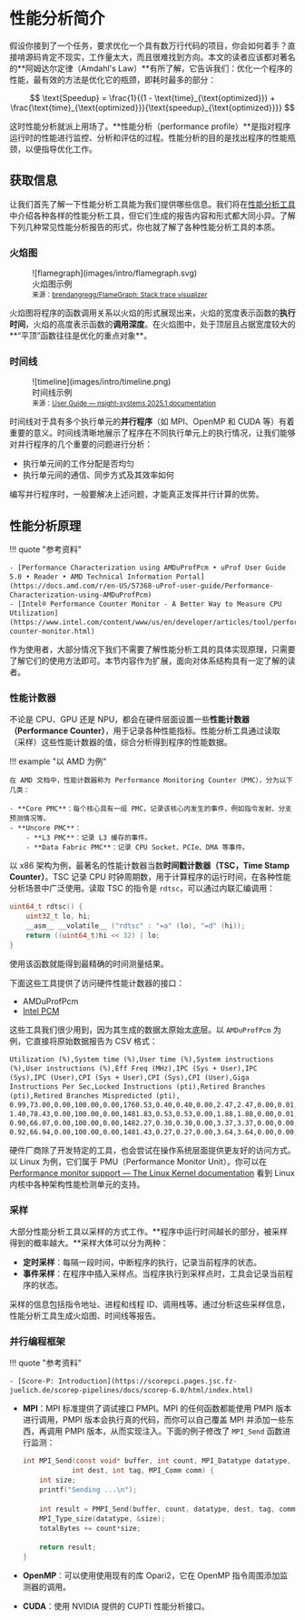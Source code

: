# 性能分析简介

假设你接到了一个任务，要求优化一个具有数万行代码的项目，你会如何着手？直接啃源码肯定不现实，工作量太大，而且很难找到方向。本文的读者应该都对著名的**阿姆达尔定律（Amdahl's Law）**有所了解，它告诉我们：优化一个程序的性能，最有效的方法是优化它的瓶颈，即耗时最多的部分：

$$
\text{Speedup} = \frac{1}{(1 - \text{time}_{\text{optimized}}) + \frac{\text{time}_{\text{optimized}}}{\text{speedup}_{\text{optimized}}}}
$$

这时性能分析就派上用场了。**性能分析（performance profile）**是指对程序运行时的性能进行监控、分析和评估的过程。性能分析的目的是找出程序的性能瓶颈，以便指导优化工作。

## 获取信息

让我们首先了解一下性能分析工具能为我们提供哪些信息。我们将在[性能分析工具](tools.md)中介绍各种各样的性能分析工具，但它们生成的报告内容和形式都大同小异。了解下列几种常见性能分析报告的形式，你也就了解了各种性能分析工具的本质。

### 火焰图

<figure markdown="span">
    ![flamegraph](images/intro/flamegraph.svg)
    <figcaption>
        火焰图示例
        <br><small>
        来源：<a href="https://github.com/brendangregg/FlameGraph">brendangregg/FlameGraph: Stack trace visualizer</a>
        </small>
    </figcaption>
</figure>

火焰图将程序的函数调用关系以火焰的形式展现出来，火焰的宽度表示函数的**执行时间**，火焰的高度表示函数的**调用深度**。在火焰图中，处于顶层且占据宽度较大的**“平顶”函数往往是优化的重点对象**。

### 时间线

<figure markdown="span">
![timeline](images/intro/timeline.png)
<figcaption>
时间线示例
<br><small>
来源：<a href="https://docs.nvidia.com/nsight-systems/UserGuide/index.html#cuda-trace">User Guide — nsight-systems 2025.1 documentation</a>
</small>
</figcaption>
</figure>

时间线对于具有多个执行单元的**并行程序**（如 MPI、OpenMP 和 CUDA 等）有着重要的意义。时间线清晰地展示了程序在不同执行单元上的执行情况，让我们能够对并行程序的几个重要的问题进行分析：

- 执行单元间的工作分配是否均匀
- 执行单元间的通信、同步方式及其效率如何

编写并行程序时，一般要解决上述问题，才能真正发挥并行计算的优势。

## 性能分析原理

!!! quote "参考资料"

    - [Performance Characterization using AMDuProfPcm • uProf User Guide 5.0 • Reader • AMD Technical Information Portal](https://docs.amd.com/r/en-US/57368-uProf-user-guide/Performance-Characterization-using-AMDuProfPcm)
    - [Intel® Performance Counter Monitor - A Better Way to Measure CPU Utilization](https://www.intel.com/content/www/us/en/developer/articles/tool/performance-counter-monitor.html)

作为使用者，大部分情况下我们不需要了解性能分析工具的具体实现原理，只需要了解它们的使用方法即可。本节内容作为扩展，面向对体系结构具有一定了解的读者。

### 性能计数器

不论是 CPU、GPU 还是 NPU，都会在硬件层面设置一些**性能计数器（Performance Counter）**，用于记录各种性能指标。性能分析工具通过读取（采样）这些性能计数器的值，综合分析得到程序的性能数据。

!!! example "以 AMD 为例"

    在 AMD 文档中，性能计数器称为 Performance Monitoring Counter（PMC），分为以下几类：

    - **Core PMC**：每个核心具有一组 PMC，记录该核心内发生的事件，例如指令发射、分支预测情况等。
    - **Uncore PMC**：
        - **L3 PMC**：记录 L3 缓存的事件。
        - **Data Fabric PMC**：记录 CPU Socket、PCIe、DMA 等事件。

以 x86 架构为例，最著名的性能计数器当数**时间戳计数器（TSC，Time Stamp Counter）**。TSC 记录 CPU 时钟周期数，用于计算程序的运行时间，在各种性能分析场景中广泛使用。读取 TSC 的指令是 `rdtsc`，可以通过内联汇编调用：

```c
uint64_t rdtsc() {
    uint32_t lo, hi;
    __asm__ __volatile__ ("rdtsc" : "=a" (lo), "=d" (hi));
    return ((uint64_t)hi << 32) | lo;
}
```

使用该函数就能得到最精确的时间测量结果。

下面这些工具提供了访问硬件性能计数器的接口：

- AMDuProfPcm
- [Intel PCM](https://github.com/intel/pcm)

这些工具我们很少用到，因为其生成的数据太原始太底层。以 `AMDuProfPcm` 为例，它直接将原始数据报告为 CSV 格式：

```csv
Utilization (%),System time (%),User time (%),System instructions (%),User instructions (%),Eff Freq (MHz),IPC (Sys + User),IPC (Sys),IPC (User),CPI (Sys + User),CPI (Sys),CPI (User),Giga Instructions Per Sec,Locked Instructions (pti),Retired Branches (pti),Retired Branches Mispredicted (pti),
0.99,73.00,0.00,100.00,0.00,1760.53,0.40,0.40,0.00,2.47,2.47,0.00,0.01,0.00,217.33,33.59,
1.40,78.43,0.00,100.00,0.00,1481.83,0.53,0.53,0.00,1.88,1.88,0.00,0.01,0.00,240.49,61.99,
0.90,66.07,0.00,100.00,0.00,1482.27,0.30,0.30,0.00,3.37,3.37,0.00,0.00,0.00,249.08,57.19,
0.92,66.94,0.00,100.00,0.00,1481.43,0.27,0.27,0.00,3.64,3.64,0.00,0.00,0.00,252.13,55.27,
```

硬件厂商除了开发特定的工具，也会尝试在操作系统层面提供更友好的访问方式。以 Linux 为例，它们属于 PMU（Performance Monitor Unit）。你可以在 [Performance monitor support — The Linux Kernel documentation](https://docs.kernel.org/admin-guide/perf/index.html) 看到 Linux 内核中各种架构性能检测单元的支持。

### 采样

大部分性能分析工具以采样的方式工作。**程序中运行时间越长的部分，被采样得到的概率越大。**采样大体可以分为两种：

- **定时采样**：每隔一段时间，中断程序的执行，记录当前程序的状态。
- **事件采样**：在程序中插入采样点。当程序执行到采样点时，工具会记录当前程序的状态。

采样的信息包括指令地址、进程和线程 ID、调用栈等。通过分析这些采样信息，性能分析工具生成火焰图、时间线等报告。

### 并行编程框架

!!! quote "参考资料"

    - [Score-P: Introduction](https://scorepci.pages.jsc.fz-juelich.de/scorep-pipelines/docs/scorep-6.0/html/index.html)

- **MPI**：MPI 标准提供了调试接口 PMPI。MPI 的任何函数都能使用 PMPI 版本进行调用，PMPI 版本会执行真的代码，而你可以自己覆盖 MPI 并添加一些东西，再调用 PMPI 版本，从而实现注入。下面的例子修改了 `MPI_Send` 函数进行监测：

    ```c
    int MPI_Send(const void* buffer, int count, MPI_Datatype datatype,
                int dest, int tag, MPI_Comm comm) {
        int size;
        printf("Sending ...\n");

        int result = PMPI_Send(buffer, count, datatype, dest, tag, comm);
        MPI_Type_size(datatype, &size);
        totalBytes += count*size;

        return result;
    }
    ```

- **OpenMP**：可以使用使用现有的库 Opari2，它在 OpenMP 指令周围添加监测器的调用。
- **CUDA**：使用 NVIDIA 提供的 CUPTI 性能分析接口。

